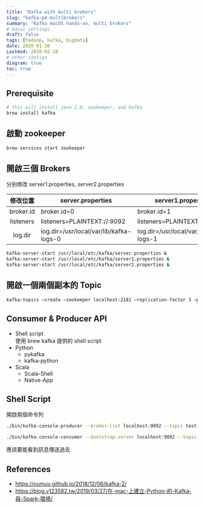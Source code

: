 ```yaml
---
title: "Kafka with multi brokers"
slug: "kafka-p4-multibrokers"
summary: "Kafka macOS hands-on, multi brokers"
# basic settings
draft: false
tags: [hadoop, kafka, bigdata]
date: 2020-01-30
Lastmod: 2020-02-10
# other configs
diagram: true
toc: true
---
```


## Prerequisite

```bash
# this will install java 1.8, zookeeper, and kafka
brew install kafka
```

## 啟動 zookeeper

```bash
brew services start zookeeper
```

## 開啟三個 Brokers

分别修改 server1.properties, server2.properties

| 修改位置  | server.properties                       | server1.properties                      | server2.properties                      |
| :-------: | --------------------------------------- | --------------------------------------- | --------------------------------------- |
| broker.id | broker.id=0                             | broker.id=1                             | broker.id=2                             |
| listeners | listeners=PLAINTEXT://:9092             | listeners=PLAINTEXT://:9093             | listeners=PLAINTEXT://:9094             |
|  log.dir  | log.dir=/usr/local/var/lib/kafka-logs-0 | log.dir=/usr/local/var/lib/kafka-logs-1 | log.dir=/usr/local/var/lib/kafka-logs-2 |

```bash
kafka-server-start /usr/local/etc/kafka/server.properties &
kafka-server-start /usr/local/etc/kafka/server1.properties &
kafka-server-start /usr/local/etc/kafka/server2.properties &
```

## 開啟一個兩個副本的 Topic

```bash
kafka-topics –create –zookeeper localhost:2181 –replication-factor 3 –partitions 1 –topic mytopic
```

## Consumer & Producer API

- Shell script  
  使用 brew kafka 提供的 shell script
- Python
  - pykafka
  - kafka-python
- Scala
  - Scala-Shell
  - Native-App

## Shell Script

開啟兩個命令列

```bash
./bin/kafka-console-producer --broker-list localhost:9092 --topic test-kafka
```

```bash
./bin/kafka-console-consumer --bootstrap-server localhost:9092 --topic test-kafka --from-beginning
```

應該要能看到訊息傳送過去

## References

- <https://oumuv.github.io/2018/12/06/kafka-2/>
- <https://blog.v123582.tw/2019/03/27/在-mac-上建立-Python-的-Kafka-與-Spark-環境/>
